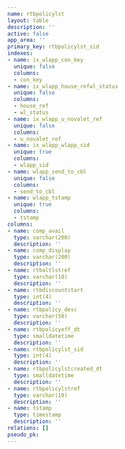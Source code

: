 ```yaml
---
name: rtbpolicylst
layout: table
description: ''
active: false
app_area: ''
primary_key: rtbpolicylst_sid
indexes:
- name: ix_wlapp_con_key
  unique: false
  columns:
  - con_key
- name: ix_wlapp_house_refwl_status
  unique: false
  columns:
  - house_ref
  - wl_status
- name: ix_wlapp_u_novalet_ref
  unique: false
  columns:
  - u_novalet_ref
- name: ix_wlapp_wlapp_sid
  unique: true
  columns:
  - wlapp_sid
- name: wlapp_send_to_cbl
  unique: false
  columns:
  - send_to_cbl
- name: wlapp_tstamp
  unique: true
  columns:
  - tstamp
columns:
- name: comp_avail
  type: varchar(200)
  description: ''
- name: comp_display
  type: varchar(200)
  description: ''
- name: rtbaltlstref
  type: varchar(10)
  description: ''
- name: rtbdiscountstart
  type: int(4)
  description: ''
- name: rtbpolicy_desc
  type: varchar(50)
  description: ''
- name: rtbpolicyeff_dt
  type: smalldatetime
  description: ''
- name: rtbpolicylst_sid
  type: int(4)
  description: ''
- name: rtbpolicylstcreated_dt
  type: smalldatetime
  description: ''
- name: rtbpolicylstref
  type: varchar(10)
  description: ''
- name: tstamp
  type: timestamp
  description: ''
relations: []
pseudo_pk: 
---
```


